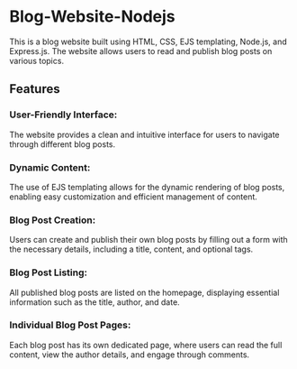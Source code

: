 # Blog-Website-Nodejs
This is a blog website built using HTML, CSS, EJS templating, Node.js, and Express.js. The website allows users to read and publish blog posts on various topics.

<h2>Features</h2>
<h3>User-Friendly Interface:</h3> 
The website provides a clean and intuitive interface for users to navigate through different blog posts.

<h3>Dynamic Content:</h3> 
The use of EJS templating allows for the dynamic rendering of blog posts, enabling easy customization and efficient management of content.

<h3>Blog Post Creation:</h3>
Users can create and publish their own blog posts by filling out a form with the necessary details, including a title, content, and optional tags.

<h3>Blog Post Listing:</h3>
All published blog posts are listed on the homepage, displaying essential information such as the title, author, and date.

<h3>Individual Blog Post Pages:</h3>
Each blog post has its own dedicated page, where users can read the full content, view the author details, and engage through comments.
